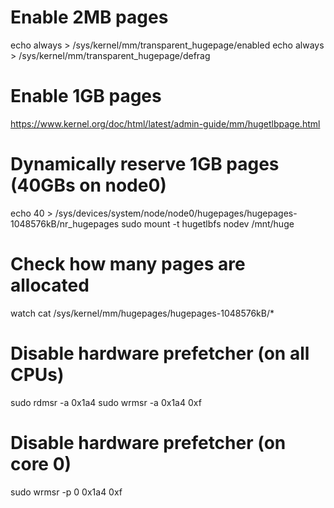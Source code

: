 # Enable 2MB pages

echo always > /sys/kernel/mm/transparent_hugepage/enabled
echo always > /sys/kernel/mm/transparent_hugepage/defrag

# Enable 1GB pages
https://www.kernel.org/doc/html/latest/admin-guide/mm/hugetlbpage.html

# Dynamically reserve 1GB pages (40GBs on node0)
echo 40 > /sys/devices/system/node/node0/hugepages/hugepages-1048576kB/nr_hugepages
sudo mount -t hugetlbfs nodev /mnt/huge

# Check how many pages are allocated

watch cat /sys/kernel/mm/hugepages/hugepages-1048576kB/*


# Disable hardware prefetcher (on all CPUs)
sudo rdmsr -a 0x1a4
sudo wrmsr -a 0x1a4 0xf

# Disable hardware prefetcher (on core 0)
sudo wrmsr -p 0 0x1a4 0xf

